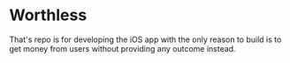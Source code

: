 # Worthless
That's repo is for developing the iOS app with the only reason to build is to get money from users without providing any outcome instead.
